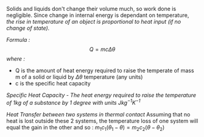 Solids and liquids don't change their volume much, so work done is negligible. Since change in internal energy is dependant on temperature, *the rise in temperature of an object is proportional to heat input (if no change of state).*

*Formula :*$$Q=mc\Delta\theta$$*where :*
- Q is the amount of heat energy required to raise the temperate of mass m of a solid or liquid by $\Delta\theta$ temperature (any units)
- c is the specific heat capacity

*Specific Heat Capacity - The heat energy required to raise the temperature of 1kg of a substance by 1 degree with units $Jkg^{-1}K^{-1}$*

*Heat Transfer between two systems in thermal contact*
Assuming that no heat is lost outside these 2 systems, the temperature loss of one system will equal the gain in the other and so : $m_{1}c_{1}(\theta_{1}-\theta)=m_{2}c_{2}(\theta-\theta_{2})$

